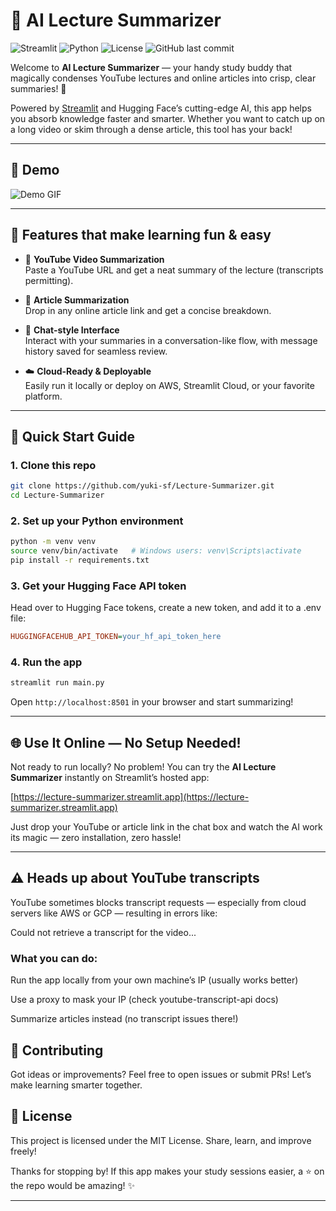 # 🧠 AI Lecture Summarizer

![Streamlit](https://img.shields.io/badge/Streamlit-App-green)
![Python](https://img.shields.io/badge/Python-3.8+-blue)
![License](https://img.shields.io/badge/License-MIT-yellowgreen)
![GitHub last commit](https://img.shields.io/github/last-commit/yuki-sf/Lecture-Summarizer)

Welcome to **AI Lecture Summarizer** — your handy study buddy that magically condenses YouTube lectures and online articles into crisp, clear summaries! 🚀

Powered by [Streamlit](https://streamlit.io/) and Hugging Face’s cutting-edge AI, this app helps you absorb knowledge faster and smarter. Whether you want to catch up on a long video or skim through a dense article, this tool has your back!

---

## 🎥 Demo

![Demo GIF](https://media.giphy.com/media/3o7aD4j2HVhij0M6pW/giphy.gif)  

---

## 🎉 Features that make learning fun & easy

- 🎥 **YouTube Video Summarization**  
  Paste a YouTube URL and get a neat summary of the lecture (transcripts permitting).

- 📄 **Article Summarization**  
  Drop in any online article link and get a concise breakdown.

- 💬 **Chat-style Interface**  
  Interact with your summaries in a conversation-like flow, with message history saved for seamless review.

- ☁️ **Cloud-Ready & Deployable**  
  Easily run it locally or deploy on AWS, Streamlit Cloud, or your favorite platform.

---

## 🚀 Quick Start Guide

### 1. Clone this repo

```bash
git clone https://github.com/yuki-sf/Lecture-Summarizer.git
cd Lecture-Summarizer
```
### 2. Set up your Python environment
```bash
python -m venv venv
source venv/bin/activate   # Windows users: venv\Scripts\activate
pip install -r requirements.txt
```
### 3. Get your Hugging Face API token
Head over to Hugging Face tokens, create a new token, and add it to a .env file:
```ini
HUGGINGFACEHUB_API_TOKEN=your_hf_api_token_here
```
### 4. Run the app
```bash
streamlit run main.py
```
Open `http://localhost:8501` in your browser and start summarizing!

---

## 🌐 Use It Online — No Setup Needed!

Not ready to run locally? No problem! You can try the **AI Lecture Summarizer** instantly on Streamlit’s hosted app:

[https://lecture-summarizer.streamlit.app](https://lecture-summarizer.streamlit.app)

Just drop your YouTube or article link in the chat box and watch the AI work its magic — zero installation, zero hassle!

---


## ⚠️ Heads up about YouTube transcripts
YouTube sometimes blocks transcript requests — especially from cloud servers like AWS or GCP — resulting in errors like:

Could not retrieve a transcript for the video...

### What you can do:
Run the app locally from your own machine’s IP (usually works better)

Use a proxy to mask your IP (check youtube-transcript-api docs)

Summarize articles instead (no transcript issues there!)


## 🤝 Contributing
Got ideas or improvements? Feel free to open issues or submit PRs! Let’s make learning smarter together.


## 📜 License
This project is licensed under the MIT License. Share, learn, and improve freely!

Thanks for stopping by! If this app makes your study sessions easier, a ⭐ on the repo would be amazing! ✨

---
